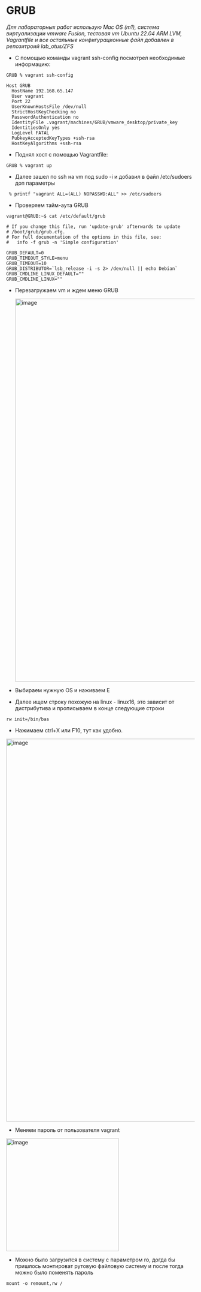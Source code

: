 # GRUB

*Для лабораторных работ использую Mac OS (m1), система виртуализации vmware Fusion, тестовая vm Ubuntu 22.04 ARM LVM, Vagrantfile и все остальные конфигурационные файл добавлен в репозитроий lab_otus/ZFS*

- C помощью команды vagrant ssh-config посмотрел необходимые информацию:

```
GRUB % vagrant ssh-config
```
```
Host GRUB
  HostName 192.168.65.147
  User vagrant
  Port 22
  UserKnownHostsFile /dev/null
  StrictHostKeyChecking no
  PasswordAuthentication no
  IdentityFile .vagrant/machines/GRUB/vmware_desktop/private_key
  IdentitiesOnly yes
  LogLevel FATAL
  PubkeyAcceptedKeyTypes +ssh-rsa
  HostKeyAlgorithms +ssh-rsa
```

- Поднял хост с помощью Vagrantfile:
```
GRUB % vagrant up
```

- Далее зашел по ssh на vm под sudo -i и добавил в файл /etc/sudoers доп параметры
```
 % printf "vagrant ALL=(ALL) NOPASSWD:ALL" >> /etc/sudoers
```

- Проверяем тайм-аута GRUB
```
vagrant@GRUB:~$ cat /etc/default/grub
```
```
# If you change this file, run 'update-grub' afterwards to update
# /boot/grub/grub.cfg.
# For full documentation of the options in this file, see:
#   info -f grub -n 'Simple configuration'

GRUB_DEFAULT=0
GRUB_TIMEOUT_STYLE=menu
GRUB_TIMEOUT=10
GRUB_DISTRIBUTOR=`lsb_release -i -s 2> /dev/null || echo Debian`
GRUB_CMDLINE_LINUX_DEFAULT=""
GRUB_CMDLINE_LINUX=""
```

- Перезагружаем vm и ждем меню GRUB

  <img width="1022" alt="image" src="https://github.com/yurpv/lab_otus/assets/162872411/ea79baed-e9d1-4329-90f6-e674ddff3344">

- Выбираем нужную OS и наживаем E

- Далее ищем строку похожую на linux - linux16, это зависит от дистрибутива и прописываем в конце следующие строки
```
rw init=/bin/bas
```

- Нажимаем ctrl+X или F10, тут как удобно.

<img width="1021" alt="image" src="https://github.com/yurpv/lab_otus/assets/162872411/0c7057fd-1665-49e5-8adb-452dd39fe6e1">

- Меняем пароль от пользователя vagrant

<img width="301" alt="image" src="https://github.com/yurpv/lab_otus/assets/162872411/61fbefc8-c473-4118-a5e5-af2da067057f">

- Можно было загрузится в систему с параметром ro, догда бы пришлось монтироват рутовую файловую систему и после тогда можно было поменять пароль
```
mount -o remount,rw /
```


